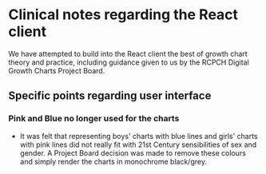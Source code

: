 # Clinical notes regarding the React client

We have attempted to build into the React client the best of growth chart theory and practice, including guidance given to us by the RCPCH Digital Growth Charts Project Board.

## Specific points regarding user interface

### Pink and Blue no longer used for the charts

- It was felt that representing boys' charts with blue lines and girls' charts with pink lines did not really fit with 21st Century sensibilities of sex and gender. A Project Board decision was made to remove these colours and simply render the charts in monochrome black/grey.
